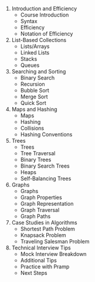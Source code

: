 1. Introduction and Efficiency
    * Course Introduction
    * Syntax
    * Efficiency
    * Notation of Efficiency
2. List-Based Collections
    * Lists/Arrays
    * Linked Lists
    * Stacks
    * Queues
3. Searching and Sorting
    * Binary Search
    * Recursion
    * Bubble Sort
    * Merge Sort
    * Quick Sort
4. Maps and Hashing
    * Maps
    * Hashing
    * Collisions
    * Hashing Conventions
5. Trees
    * Trees
    * Tree Traversal
    * Binary Trees
    * Binary Search Trees
    * Heaps
    * Self-Balancing Trees
6. Graphs
    * Graphs
    * Graph Properties
    * Graph Representation
    * Graph Traversal
    * Graph Paths
7. Case Studies in Algorithms
    * Shortest Path Problem
    * Knapsack Problem
    * Traveling Salesman Problem
8. Technical Interview Tips
    * Mock Interview Breakdown
    * Additional Tips
    * Practice with Pramp
    * Next Steps